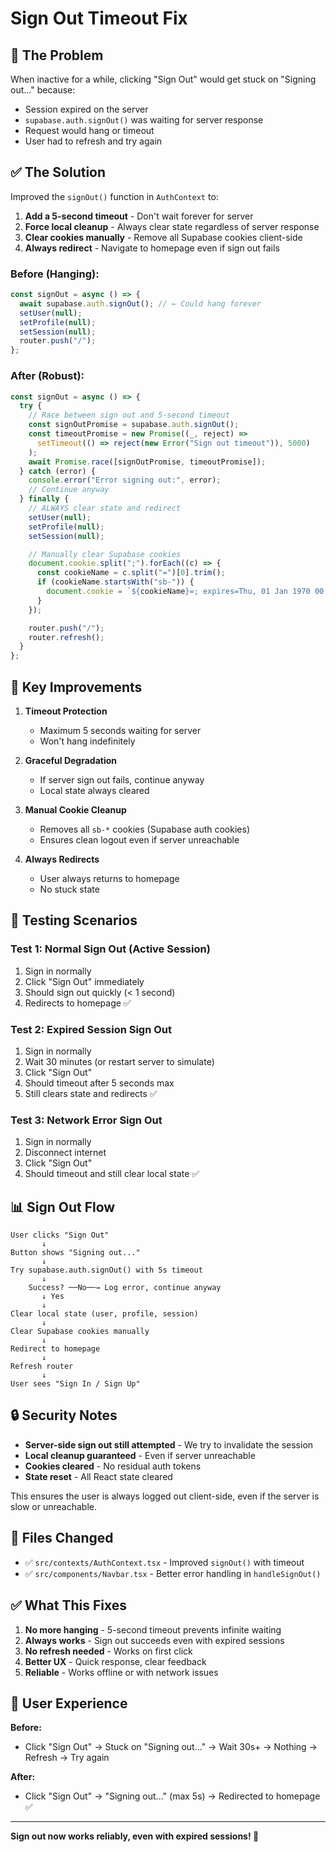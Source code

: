 # Sign Out Timeout Fix

## 🐛 The Problem

When inactive for a while, clicking "Sign Out" would get stuck on "Signing out..." because:

- Session expired on the server
- `supabase.auth.signOut()` was waiting for server response
- Request would hang or timeout
- User had to refresh and try again

## ✅ The Solution

Improved the `signOut()` function in `AuthContext` to:

1. **Add a 5-second timeout** - Don't wait forever for server
2. **Force local cleanup** - Always clear state regardless of server response
3. **Clear cookies manually** - Remove all Supabase cookies client-side
4. **Always redirect** - Navigate to homepage even if sign out fails

### Before (Hanging):

```typescript
const signOut = async () => {
  await supabase.auth.signOut(); // ← Could hang forever
  setUser(null);
  setProfile(null);
  setSession(null);
  router.push("/");
};
```

### After (Robust):

```typescript
const signOut = async () => {
  try {
    // Race between sign out and 5-second timeout
    const signOutPromise = supabase.auth.signOut();
    const timeoutPromise = new Promise((_, reject) =>
      setTimeout(() => reject(new Error("Sign out timeout")), 5000)
    );
    await Promise.race([signOutPromise, timeoutPromise]);
  } catch (error) {
    console.error("Error signing out:", error);
    // Continue anyway
  } finally {
    // ALWAYS clear state and redirect
    setUser(null);
    setProfile(null);
    setSession(null);

    // Manually clear Supabase cookies
    document.cookie.split(";").forEach((c) => {
      const cookieName = c.split("=")[0].trim();
      if (cookieName.startsWith("sb-")) {
        document.cookie = `${cookieName}=; expires=Thu, 01 Jan 1970 00:00:00 UTC; path=/;`;
      }
    });

    router.push("/");
    router.refresh();
  }
};
```

## 🔑 Key Improvements

1. **Timeout Protection**
   - Maximum 5 seconds waiting for server
   - Won't hang indefinitely

2. **Graceful Degradation**
   - If server sign out fails, continue anyway
   - Local state always cleared

3. **Manual Cookie Cleanup**
   - Removes all `sb-*` cookies (Supabase auth cookies)
   - Ensures clean logout even if server unreachable

4. **Always Redirects**
   - User always returns to homepage
   - No stuck state

## 🧪 Testing Scenarios

### Test 1: Normal Sign Out (Active Session)

1. Sign in normally
2. Click "Sign Out" immediately
3. Should sign out quickly (< 1 second)
4. Redirects to homepage ✅

### Test 2: Expired Session Sign Out

1. Sign in normally
2. Wait 30 minutes (or restart server to simulate)
3. Click "Sign Out"
4. Should timeout after 5 seconds max
5. Still clears state and redirects ✅

### Test 3: Network Error Sign Out

1. Sign in normally
2. Disconnect internet
3. Click "Sign Out"
4. Should timeout and still clear local state ✅

## 📊 Sign Out Flow

```
User clicks "Sign Out"
       ↓
Button shows "Signing out..."
       ↓
Try supabase.auth.signOut() with 5s timeout
       ↓
    Success? ──No──→ Log error, continue anyway
       ↓ Yes
       ↓
Clear local state (user, profile, session)
       ↓
Clear Supabase cookies manually
       ↓
Redirect to homepage
       ↓
Refresh router
       ↓
User sees "Sign In / Sign Up"
```

## 🔒 Security Notes

- **Server-side sign out still attempted** - We try to invalidate the session
- **Local cleanup guaranteed** - Even if server unreachable
- **Cookies cleared** - No residual auth tokens
- **State reset** - All React state cleared

This ensures the user is always logged out client-side, even if the server is slow or unreachable.

## 📁 Files Changed

- ✅ `src/contexts/AuthContext.tsx` - Improved `signOut()` with timeout
- ✅ `src/components/Navbar.tsx` - Better error handling in `handleSignOut()`

## ✅ What This Fixes

1. **No more hanging** - 5-second timeout prevents infinite waiting
2. **Always works** - Sign out succeeds even with expired sessions
3. **No refresh needed** - Works on first click
4. **Better UX** - Quick response, clear feedback
5. **Reliable** - Works offline or with network issues

## 🎯 User Experience

**Before:**

- Click "Sign Out" → Stuck on "Signing out..." → Wait 30s+ → Nothing → Refresh → Try again

**After:**

- Click "Sign Out" → "Signing out..." (max 5s) → Redirected to homepage ✅

---

**Sign out now works reliably, even with expired sessions! 🎉**
